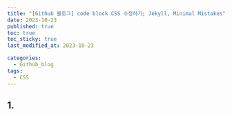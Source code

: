 ```yaml
---
title: "[Github 블로그] code block CSS 수정하기; Jekyll, Minimal Mistakes"
date: 2023-10-23
published: true
toc: true
toc_sticky: true
last_modified_at: 2023-10-23

categories:
  - Github_blog
tags:
  - CSS
---
```


## 1.
